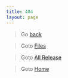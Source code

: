 ```yaml
---
title: 404
layout: page
---
```


> Go <a href="{{site.baseurl}}/files" class="historyback">back</a>

> Goto [Files]({{site.baseurl}}/files)

> Goto [All Release](https://github.com/koumaza/android/release)

> Goto [Home]({{site.baseurl}})
